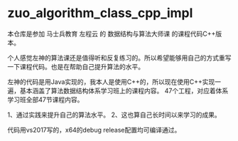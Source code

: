 # zuo_algorithm_class_cpp_impl
本仓库是参加 马士兵教育 左程云 的 数据结构与算法大师课 的课程代码C++版本。

个人感觉左神的算法课还是值得听和反复练习的。所以希望能够用自己的方式重写一下课程代码。也是在帮助自己提升算法的水平。

左神的代码是用Java实现的，我本人是使用C++的，所以现在使用C++实现一遍，基本涵盖了算法数据结构体系学习班上的课程内容。
47个工程，对应着体系学习班全部47节课程内容。

1、通过实践来提升自己的算法水平。
2、这也算自己长时间以来学习的成果。

代码用vs2017写的，x64的debug release配置均可编译通过。




